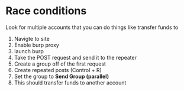 # Race conditions
Look for multiple accounts that you can do things like transfer funds to
1. Navigte to site
2. Enable burp proxy
3. launch burp
4. Take the POST request and send it to the repeater
5. Create a group off of the first request
6. Create repeated posts (Control + R)
7. Set the group to **Send Group (parallel)**
8. This should transfer funds to another account
